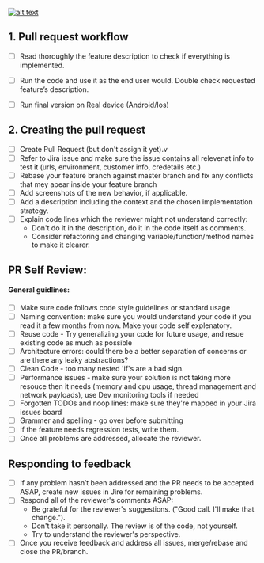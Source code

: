 [![alt text](https://knowledge.exlibrisgroup.com/@api/deki/files/57003/mindtouch.page%2523thumbnail?revision=1 "Vinta Logo")](https://www.exlibrisgroup.com/products/campusm-mobile-campus-app-platform/)

## 1. Pull request workflow
  * [ ] Read thoroughly the feature description to check if everything is implemented.

  * [ ] Run the code and use it as the end user would. Double check requested feature’s description.
  * [ ] Run final version on Real device (Android/Ios)

## 2. Creating the pull request

  * [ ] Create Pull Request (but don't assign it yet).v
  * [ ] Refer to Jira issue and make sure the issue contains all relevenat info to test it (urls, environment, customer info, credetails etc.)
  * [ ] Rebase your feature branch against master branch and fix any conflicts that mey apear inside your feature branch 
  * [ ] Add screenshots of the new behavior, if applicable.
  * [ ] Add a description including the context and the chosen implementation strategy.
  * [ ] Explain code lines which the reviewer might not understand correctly:
    * Don't do it in the description, do it in the code itself as comments.
    * Consider refactoring and changing variable/function/method names to make it clearer.

## PR Self Review: 
#### General guidlines:

  * [ ] Make sure code follows code style guidelines or standard usage
  * [ ] Naming convention: make sure you would understand your code if you read it a few months from now. Make your code self explenatory.
  * [ ] Reuse code - Try generalizing your code for future usage, and resue existing code as much as possible 
  * [ ] Architecture errors: could there be a better separation of concerns or are there any leaky abstractions?
  * [ ] Clean Code - too many nested 'if's are a bad sign.
  * [ ] Performance issues - make sure your solution is not taking more resouce then it needs (memory and cpu usage, thread management and network payloads), use Dev monitoring tools if needed 
  * [ ] Forgotten TODOs and noop lines: make sure they're mapped in your Jira issues board
  * [ ] Grammer and spelling - go over before submitting
  * [ ] If the feature needs regression tests, write them.
  * [ ] Once all problems are addressed, allocate the reviewer.

## Responding to feedback
  * [ ] If any problem hasn’t been addressed and the PR needs to be accepted ASAP, create new issues in Jire for remaining problems.
  * [ ] Respond all of the reviewer's comments ASAP:
    * Be grateful for the reviewer's suggestions. ("Good call. I'll make that change.").
    * Don't take it personally. The review is of the code, not yourself.
    * Try to understand the reviewer's perspective.
  * [ ] Once you receive feedback and address all issues, merge/rebase and close the PR/branch.